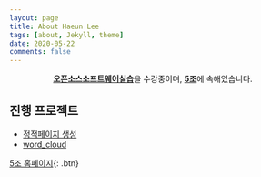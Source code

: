 ```yaml
---
layout: page
title: About Haeun Lee
tags: [about, Jekyll, theme]
date: 2020-05-22
comments: false
---
```

    
<center><a href="https://github.com/20-1-SKKU-OSS"><b>오픈소스소프트웨어실습</b></a>을 수강중이며, <a href="https://github.com/20-1-SKKU-OSS/2020-1-OSS-5"><b>5조</b></a>에 속해있습니다.</center>

## 진행 프로젝트
* [정적페이지 생성](https://github.com/HACore/HACore.github.io)
* [word_cloud](https://github.com/amueller/word_cloud)
      
[5조 홈페이지](https://20-1-skku-oss.github.io/2020-1-OSS-5){: .btn}
